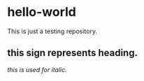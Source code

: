 # hello-world
This is just a testing repository.
## this sign represents heading.
*this is used for italic.*
